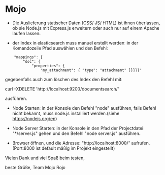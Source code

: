 # Mojo 

- Die Auslieferung statischer Daten (CSS/ JS/ HTML) ist ihnen überlassen,
  ob sie Node.js mit Express.js erweitern oder auch nur auf einem Apache
  laufen lassen.

- der Index in elasticsearch muss manuel erstellt werden:
  in der Komandozeile Pfad auswählen und den Befehl:

```	curl -XPUT 'http://localhost:9200/documentsearch' -d '{
    "mappings": {
        "doc": {
            "properties": {
                "my_attachment": { "type": "attachment" }}}}}'
  ```
  
  gegebenfalls auch zum löschen des Index den Befehl mit: 
  
  curl -XDELETE 'http://localhost:9200/documentsearch/'
 
 ausführen.

- Node Starten: in der Konsole den Befehl "node" ausführen, falls Befehl nicht bekannt, muss node.js installiert werden.(siehe https://nodejs.org/en) 
- Node Server Starten: in der Konsole in den Pfad der Projectdatei "*/server.js" gehen und den Befehl "node server.js" ausführen.

- Browser öffnen, und die Adresse: "http://localhost:8000/" aufrufen.(Port:8000 ist default mäßig im Projekt eingestellt)

Vielen Dank und viel Spaß beim testen,

beste Grüße, Team Mojo Rojo
